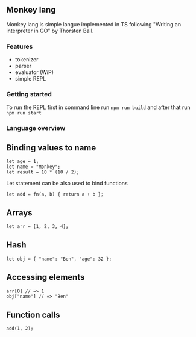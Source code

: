 ## Monkey lang
Monkey lang is simple langue implemented in TS following "Writing an interpreter in GO" by Thorsten Ball.

### Features
- tokenizer
- parser
- evaluator (WiP)
- simple REPL

### Getting started
To run the REPL first in command line run `npm run build` and after that run `npm run start`

### Language overview

## Binding values to name
`let age = 1;`\
`let name = "Monkey";`\
`let result = 10 * (10 / 2);`

Let statement can be also used to bind functions

`let add = fn(a, b) { return a + b };`

## Arrays
`let arr = [1, 2, 3, 4];`

## Hash
`let obj = { "name": "Ben", "age": 32 };`

## Accessing elements
`arr[0] // => 1`\
`obj["name"] // => "Ben"`

## Function calls
`add(1, 2);`



